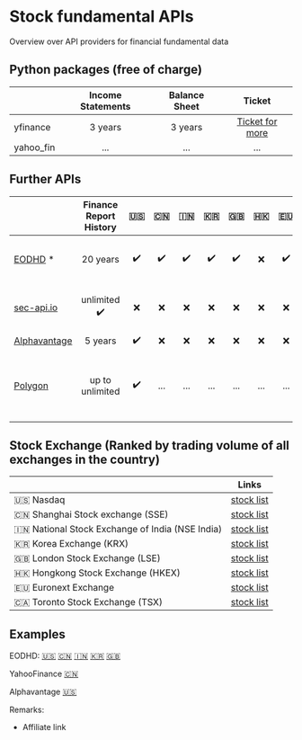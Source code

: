 # Stock fundamental APIs
Overview over API providers for financial fundamental data

## Python packages (free of charge)
|              | Income Statements | Balance Sheet | Ticket |
| :---         |     :---:      |     :---:     | :---: |
| yfinance     | 3 years     | 3 years      |  [Ticket for more](https://github.com/ranaroussi/yfinance/issues/1747) |
| yahoo_fin     | ...       |   ...     | ...  |



## Further APIs
|              | Finance Report History | :us: | :cn: | :india: | :kr: | :uk: | :hong_kong: | :eu: | :canada: | :jp: | Costs |
| :---         |     :---:       | :---: |  :---: |  :---: |  :---: |  :---: |  :---: |  :---: |  :---: |  :---: |  :---: |
| [EODHD](https://eodhd.com/r/?ref=SS55HCO7) *     | 20 years     | ✔️ | ✔️ | ✔️ | ✔️ |  ✔️ |  :x: | ✔️ | ✔️ | ✔️ | 50 EUR / month (fundamentals only) |
| [sec-api.io](https://sec-api.io)     | unlimited     ✔️  | :x: | :x: | :x: | :x: |  :x: | :x: | :x: | :x: | ... | after 100 free calls, 49 USD - 55 USD / month |
| [Alphavantage](https://alphavantage.co)     | 5 years    | ✔️ | :x: | :x: | :x: |  :x: | :x:  | :x: |  :x: | ... | free |
| [Polygon](https://polygon.io)     | up to unlimited  | ✔️ | ... | ... | ... | ... | ...  | ... |  ... | ... | 2 years free, 5 years 29 USD, 10 years 79 USD, unlimited 199 USD |


## Stock Exchange (Ranked by trading volume of all exchanges in the country)
|              | Links |
| :---         |     :---:      |
| :us: Nasdaq | [stock list](https://www.nasdaq.com/market-activity/stocks/screener) |
| :cn: Shanghai Stock exchange (SSE) | [stock list](https://english.sse.com.cn/markets/equities/overview) |
| :india: National Stock Exchange of India (NSE India)| [stock list](https://www.nseindia.com/market-data/live-equity-market) |
| :kr: Korea Exchange (KRX) | [stock list](http://data.krx.co.kr/contents/MDC/MDI/mdiLoader/index.cmd?menuId=MDC0301) |
| :uk: London Stock Exchange (LSE) | [stock list](https://www.londonstockexchange.com/live-markets/market-data-dashboard/price-explorer) |
| :hong_kong: Hongkong Stock Exchange (HKEX) | [stock list](https://www.hkex.com.hk/Market-Data/Securities-Prices/Equities?sc_lang=en)
| :eu: Euronext Exchange | [stock list](https://live.euronext.com/en/products/equities/list#)
| 🇨🇦 Toronto Stock Exchange (TSX) | [stock list](https://www.tsx.com/listings/listing-with-us/listed-company-directory)|

## Examples
EODHD: [:us:](https://eodhd.com/financial-summary/AAPL.US) [:cn:](https://eodhd.com/financial-summary/600000.SHG) [:india:](https://eodhd.com/financial-summary/TATASTEEL.NSE) [:kr:](https://eodhd.com/financial-summary/005930.KO) [:uk:](https://eodhd.com/financial-summary/SHEL.LSE)

YahooFinance [:cn:](https://finance.yahoo.com/quote/600000.SS)

Alphavantage [:us:](https://www.alphavantage.co/query?function=INCOME_STATEMENT&symbol=AAPL&apikey=YOURKEY) 

Remarks:
* Affiliate link
